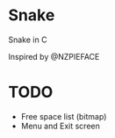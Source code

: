 # Snake

Snake in C

Inspired by @NZPIEFACE


# TODO

- Free space list (bitmap)
- Menu and Exit screen
